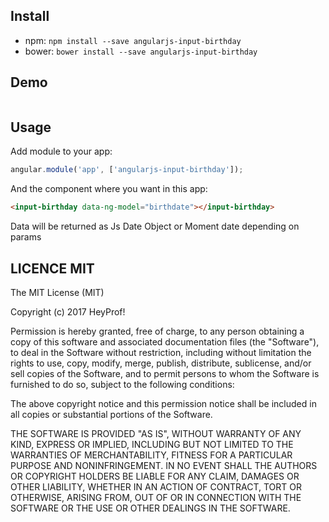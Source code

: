 ## Install

- npm: `npm install --save angularjs-input-birthday`
- bower: `bower install --save angularjs-input-birthday`

## Demo

<input-birthday data-ng-model="birthdate"></input-birthday>
<pre data-ng-bind="birthdate"></pre>

## Usage

Add module to your app:

```javascript
angular.module('app', ['angularjs-input-birthday']);
```

And the component where you want in this app:

```html
<input-birthday data-ng-model="birthdate"></input-birthday>
```

Data will be returned as Js Date Object or Moment date depending on params

## LICENCE MIT

The MIT License (MIT)

Copyright (c) 2017 HeyProf!

Permission is hereby granted, free of charge, to any person obtaining a copy
of this software and associated documentation files (the "Software"), to deal
in the Software without restriction, including without limitation the rights
to use, copy, modify, merge, publish, distribute, sublicense, and/or sell
copies of the Software, and to permit persons to whom the Software is
furnished to do so, subject to the following conditions:

The above copyright notice and this permission notice shall be included in all
copies or substantial portions of the Software.

THE SOFTWARE IS PROVIDED "AS IS", WITHOUT WARRANTY OF ANY KIND, EXPRESS OR
IMPLIED, INCLUDING BUT NOT LIMITED TO THE WARRANTIES OF MERCHANTABILITY,
FITNESS FOR A PARTICULAR PURPOSE AND NONINFRINGEMENT. IN NO EVENT SHALL THE
AUTHORS OR COPYRIGHT HOLDERS BE LIABLE FOR ANY CLAIM, DAMAGES OR OTHER
LIABILITY, WHETHER IN AN ACTION OF CONTRACT, TORT OR OTHERWISE, ARISING FROM,
OUT OF OR IN CONNECTION WITH THE SOFTWARE OR THE USE OR OTHER DEALINGS IN THE
SOFTWARE.
